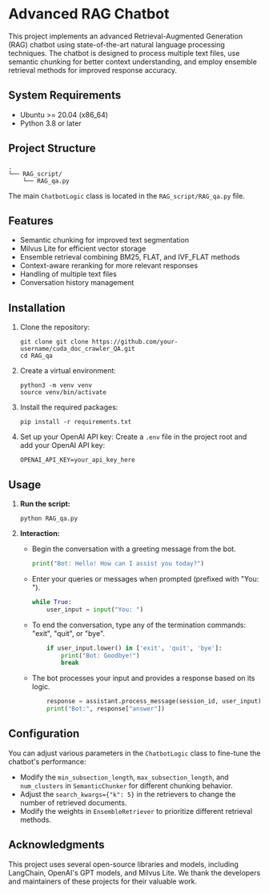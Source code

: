 # Advanced RAG Chatbot

This project implements an advanced Retrieval-Augmented Generation (RAG) chatbot using state-of-the-art natural language processing techniques. The chatbot is designed to process multiple text files, use semantic chunking for better context understanding, and employ ensemble retrieval methods for improved response accuracy.

## System Requirements

- Ubuntu >= 20.04 (x86_64)
- Python 3.8 or later

## Project Structure

```
.
└── RAG_script/
    └── RAG_qa.py
```

The main `ChatbotLogic` class is located in the `RAG_script/RAG_qa.py` file.

## Features

- Semantic chunking for improved text segmentation
- Milvus Lite for efficient vector storage
- Ensemble retrieval combining BM25, FLAT, and IVF_FLAT methods
- Context-aware reranking for more relevant responses
- Handling of multiple text files
- Conversation history management

## Installation

1. Clone the repository:

   ```
   git clone git clone https://github.com/your-username/cuda_doc_crawler_QA.git
   cd RAG_qa
   ```

2. Create a virtual environment:

   ```
   python3 -m venv venv
   source venv/bin/activate
   ```

3. Install the required packages:

   ```
   pip install -r requirements.txt
   ```

4. Set up your OpenAI API key:
   Create a `.env` file in the project root and add your OpenAI API key:
   ```
   OPENAI_API_KEY=your_api_key_here
   ```

## Usage

1. **Run the script:**

   ```
   python RAG_qa.py
   ```

2. **Interaction:**

   - Begin the conversation with a greeting message from the bot.

     ```python
     print("Bot: Hello! How can I assist you today?")
     ```

   - Enter your queries or messages when prompted (prefixed with "You: ").

     ```python
     while True:
         user_input = input("You: ")
     ```

   - To end the conversation, type any of the termination commands: "exit", "quit", or "bye".

     ```python
         if user_input.lower() in ['exit', 'quit', 'bye']:
             print("Bot: Goodbye!")
             break
     ```

   - The bot processes your input and provides a response based on its logic.
     ```python
         response = assistant.process_message(session_id, user_input)
         print("Bot:", response["answer"])
     ```

## Configuration

You can adjust various parameters in the `ChatbotLogic` class to fine-tune the chatbot's performance:

- Modify the `min_subsection_length`, `max_subsection_length`, and `num_clusters` in `SemanticChunker` for different chunking behavior.
- Adjust the `search_kwargs={"k": 5}` in the retrievers to change the number of retrieved documents.
- Modify the weights in `EnsembleRetriever` to prioritize different retrieval methods.

## Acknowledgments

This project uses several open-source libraries and models, including LangChain, OpenAI's GPT models, and Milvus Lite. We thank the developers and maintainers of these projects for their valuable work.
